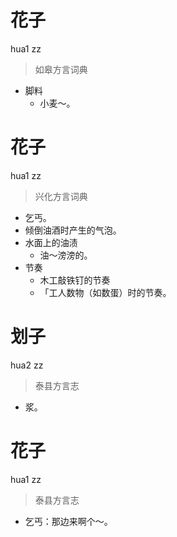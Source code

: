 # 花子
hua1 zz
> 如皋方言词典
- 脚料
  - 小麦～。

# 花子
hua1 zz
> 兴化方言词典
- 乞丐。
- 倾倒油酒时产生的气泡。
- 水面上的油渍
  - 油～滂滂的。
- 节奏
  - 木工敲铁钉的节奏
  - 「工人数物（如数蛋）时的节奏。

# 划子
hua2 zz
> 泰县方言志
- 浆。

# 花子
hua1 zz
> 泰县方言志
- 乞丐：那边来啊个～。
